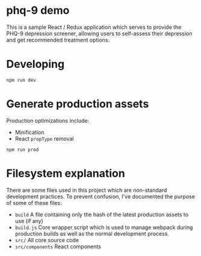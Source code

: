 # phq-9 demo

This is a sample React / Redux application which serves to provide the PHQ-9 depression screener, allowing users to self-assess their depression and get recommended treatment options.

# Developing

```
npm run dev
```

# Generate production assets

Production optimizations include:

 * Minification
 * React `propType` removal

```
npm run prod
```

# Filesystem explanation

There are some files used in this project which are non-standard development practices. To prevent confusion, I've documented the purpose of some of these files:

 * `build` A file containing only the hash of the latest production assets to use (if any)
 * `build.js` Core wrapper script which is used to manage webpack during production builds as well as the normal development process.  
 * `src/` All core source code
 * `src/components` React components  